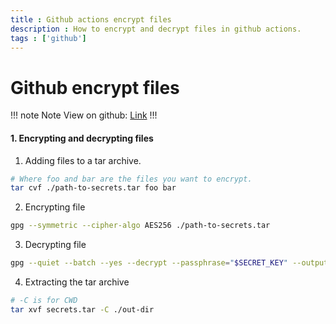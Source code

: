 ```yaml
---
title : Github actions encrypt files
description : How to encrypt and decrypt files in github actions.
tags : ['github']
---
```


# Github encrypt files

!!! note Note
View on github: [Link](https://help.github.com/en/actions/configuring-and-managing-workflows/creating-and-storing-encrypted-secrets)
!!!

#### 1. Encrypting and decrypting files
1. Adding files to a tar archive.
```bash
# Where foo and bar are the files you want to encrypt.
tar cvf ./path-to-secrets.tar foo bar
```

2. Encrypting file
```bash
gpg --symmetric --cipher-algo AES256 ./path-to-secrets.tar
```

3. Decrypting file
```bash
gpg --quiet --batch --yes --decrypt --passphrase="$SECRET_KEY" --output ./path-to-output-file.tar ./path-to-input-gpg-file.gpg
```

4. Extracting the tar archive
```bash
# -C is for CWD
tar xvf secrets.tar -C ./out-dir
```